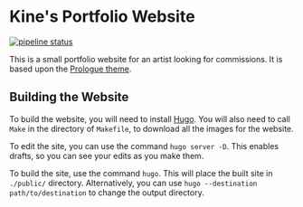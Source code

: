 # Kine's Portfolio Website

[![pipeline status](https://gitlab.com/BreD1810/kines-portfolio/badges/master/pipeline.svg)](https://gitlab.com/BreD1810/kines-portfolio/-/commits/master)

This is a small portfolio website for an artist looking for commissions.
It is based upon the [Prologue theme](https://github.com/sethmacleod/prologue).

## Building the Website

To build the website, you will need to install [Hugo](https://gohugo.io/getting-started/quick-start/#step-1-install-hugo).
You will also need to call `Make` in the directory of `Makefile`, to download all the images for the website.

To edit the site, you can use the command `hugo server -D`.
This enables drafts, so you can see your edits as you make them.

To build the site, use the command `hugo`.
This will place the built site in `./public/` directory.
Alternatively, you can use `hugo --destination path/to/destination` to change the output directory.

